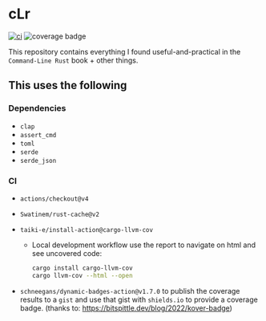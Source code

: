 # cLr

[![ci](https://github.com/martelinho-de-ouro/clr/actions/workflows/ci.yml/badge.svg)](https://github.com/martelinho-de-ouro/clr/actions/workflows/ci.yml)
![coverage badge](https://img.shields.io/endpoint?url=https://gist.githubusercontent.com/helio-frota/d86fe4168b61872f7e63d85ce3c9fea6/raw/cov.json)

This repository contains everything I found useful-and-practical in the
`Command-Line Rust` book + other things.

## This uses the following

### Dependencies

* `clap`
* `assert_cmd`
* `toml`
* `serde`
* `serde_json`

### CI

* `actions/checkout@v4`
* `Swatinem/rust-cache@v2`
* `taiki-e/install-action@cargo-llvm-cov`
  * Local development workflow use the report to navigate on html and see uncovered code:

    ```sh
    cargo install cargo-llvm-cov
    cargo llvm-cov --html --open
    ```

* `schneegans/dynamic-badges-action@v1.7.0` to publish the coverage results to a `gist` and use that gist with `shields.io` to provide a coverage badge. (thanks to: <https://bitspittle.dev/blog/2022/kover-badge>)


